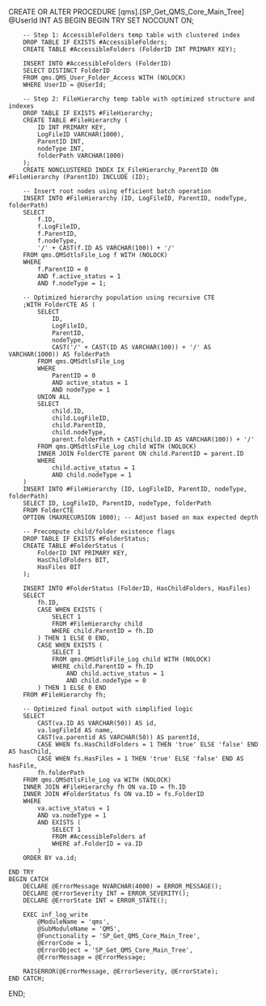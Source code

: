 CREATE OR ALTER PROCEDURE [qms].[SP_Get_QMS_Core_Main_Tree] 
    @UserId INT
AS
BEGIN
    BEGIN TRY
        SET NOCOUNT ON;

        -- Step 1: AccessibleFolders temp table with clustered index
        DROP TABLE IF EXISTS #AccessibleFolders;
        CREATE TABLE #AccessibleFolders (FolderID INT PRIMARY KEY);
        
        INSERT INTO #AccessibleFolders (FolderID)
        SELECT DISTINCT FolderID
        FROM qms.QMS_User_Folder_Access WITH (NOLOCK)
        WHERE UserID = @UserId;

        -- Step 2: FileHierarchy temp table with optimized structure and indexes
        DROP TABLE IF EXISTS #FileHierarchy;
        CREATE TABLE #FileHierarchy (
            ID INT PRIMARY KEY,
            LogFileID VARCHAR(1000),
            ParentID INT,
            nodeType INT,
            folderPath VARCHAR(1000)
        );
        CREATE NONCLUSTERED INDEX IX_FileHierarchy_ParentID ON #FileHierarchy (ParentID) INCLUDE (ID);

        -- Insert root nodes using efficient batch operation
        INSERT INTO #FileHierarchy (ID, LogFileID, ParentID, nodeType, folderPath)
        SELECT 
            f.ID,
            f.LogFileID,
            f.ParentID,
            f.nodeType,
            '/' + CAST(f.ID AS VARCHAR(100)) + '/' 
        FROM qms.QMSdtlsFile_Log f WITH (NOLOCK)
        WHERE 
            f.ParentID = 0
            AND f.active_status = 1
            AND f.nodeType = 1;

        -- Optimized hierarchy population using recursive CTE
        ;WITH FolderCTE AS (
            SELECT 
                ID, 
                LogFileID, 
                ParentID, 
                nodeType,
                CAST('/' + CAST(ID AS VARCHAR(100)) + '/' AS VARCHAR(1000)) AS folderPath
            FROM qms.QMSdtlsFile_Log
            WHERE 
                ParentID = 0
                AND active_status = 1
                AND nodeType = 1
            UNION ALL
            SELECT 
                child.ID,
                child.LogFileID,
                child.ParentID,
                child.nodeType,
                parent.folderPath + CAST(child.ID AS VARCHAR(100)) + '/'
            FROM qms.QMSdtlsFile_Log child WITH (NOLOCK)
            INNER JOIN FolderCTE parent ON child.ParentID = parent.ID
            WHERE 
                child.active_status = 1
                AND child.nodeType = 1
        )
        INSERT INTO #FileHierarchy (ID, LogFileID, ParentID, nodeType, folderPath)
        SELECT ID, LogFileID, ParentID, nodeType, folderPath
        FROM FolderCTE
        OPTION (MAXRECURSION 1000); -- Adjust based on max expected depth

        -- Precompute child/folder existence flags
        DROP TABLE IF EXISTS #FolderStatus;
        CREATE TABLE #FolderStatus (
            FolderID INT PRIMARY KEY,
            HasChildFolders BIT,
            HasFiles BIT
        );

        INSERT INTO #FolderStatus (FolderID, HasChildFolders, HasFiles)
        SELECT 
            fh.ID,
            CASE WHEN EXISTS (
                SELECT 1 
                FROM #FileHierarchy child 
                WHERE child.ParentID = fh.ID
            ) THEN 1 ELSE 0 END,
            CASE WHEN EXISTS (
                SELECT 1 
                FROM qms.QMSdtlsFile_Log child WITH (NOLOCK)
                WHERE child.ParentID = fh.ID
                    AND child.active_status = 1
                    AND child.nodeType = 0
            ) THEN 1 ELSE 0 END
        FROM #FileHierarchy fh;

        -- Optimized final output with simplified logic
        SELECT 
            CAST(va.ID AS VARCHAR(50)) AS id,
            va.logFileId AS name,
            CAST(va.parentid AS VARCHAR(50)) AS parentId,
            CASE WHEN fs.HasChildFolders = 1 THEN 'true' ELSE 'false' END AS hasChild,
            CASE WHEN fs.HasFiles = 1 THEN 'true' ELSE 'false' END AS hasFile,
            fh.folderPath
        FROM qms.QMSdtlsFile_Log va WITH (NOLOCK)
        INNER JOIN #FileHierarchy fh ON va.ID = fh.ID
        INNER JOIN #FolderStatus fs ON va.ID = fs.FolderID
        WHERE 
            va.active_status = 1
            AND va.nodeType = 1
            AND EXISTS (
                SELECT 1 
                FROM #AccessibleFolders af 
                WHERE af.FolderID = va.ID
            )
        ORDER BY va.id;

    END TRY
    BEGIN CATCH
        DECLARE @ErrorMessage NVARCHAR(4000) = ERROR_MESSAGE();
        DECLARE @ErrorSeverity INT = ERROR_SEVERITY();
        DECLARE @ErrorState INT = ERROR_STATE();
        
        EXEC inf_log_write 
            @ModuleName = 'qms',
            @SubModuleName = 'QMS',
            @Functionality = 'SP_Get_QMS_Core_Main_Tree',
            @ErrorCode = 1,
            @ErrorObject = 'SP_Get_QMS_Core_Main_Tree',
            @ErrorMessage = @ErrorMessage;
        
        RAISERROR(@ErrorMessage, @ErrorSeverity, @ErrorState);
    END CATCH;
END;